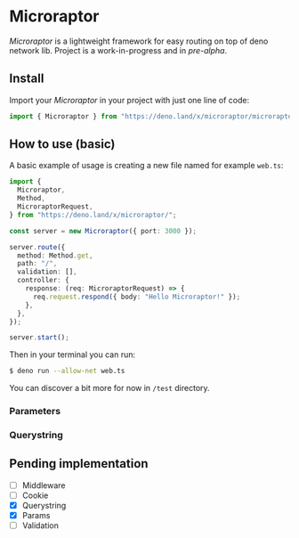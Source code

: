 # Microraptor

_Microraptor_ is a lightweight framework for easy routing on top of deno network lib.
Project is a work-in-progress and in _pre-alpha_.

## Install

Import your _Microraptor_ in your project with just one line of code:

```ts
import { Microraptor } from "https://deno.land/x/microraptor/microraptor.ts";
```

## How to use (basic)

A basic example of usage is creating a new file named for example `web.ts`:

```ts
import {
  Microraptor,
  Method,
  MicroraptorRequest,
} from "https://deno.land/x/microraptor/";

const server = new Microraptor({ port: 3000 });

server.route({
  method: Method.get,
  path: "/",
  validation: [],
  controller: {
    response: (req: MicroraptorRequest) => {
      req.request.respond({ body: "Hello Microraptor!" });
    },
  },
});

server.start();
```

Then in your terminal you can run:

```bash
$ deno run --allow-net web.ts
```

You can discover a bit more for now in `/test` directory.

### Parameters

### Querystring

## Pending implementation

- [ ] Middleware
- [ ] Cookie
- [x] Querystring
- [x] Params
- [ ] Validation
